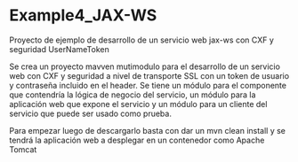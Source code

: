 Example4_JAX-WS
===============

Proyecto de ejemplo de desarrollo de un servicio web jax-ws con CXF y seguridad UserNameToken

Se crea un proyecto mavven mutimodulo para el desarrollo de un servicio web con CXF y seguridad a nivel de transporte SSL
con un token de usuario y contraseña incluido en el header.
Se tiene un módulo para el componente que contendría la lógica de negocio del servicio, un módulo para la aplicación web que
expone el servicio y un módulo para un cliente del servicio que puede ser usado como prueba.

Para empezar luego de descargarlo basta con dar un mvn clean install y se tendrá la aplicación web a desplegar en un
contenedor como Apache Tomcat

